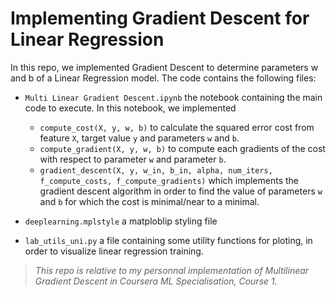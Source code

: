# Implementing Gradient Descent for Linear Regression
In this repo, we implemented Gradient Descent to determine parameters w and b of a Linear Regression model.
The code contains the following files:
- `Multi Linear Gradient Descent.ipynb` the notebook containing the main code to execute. In this notebook, we implemented 
  - `compute_cost(X, y, w, b)` to calculate the squared error cost from feature `X`, target value `y` and parameters `w` and `b`.
  - `compute_gradient(X, y, w, b)` to compute each gradients of the cost with respect to parameter `w` and parameter `b`.
  - `gradient_descent(X, y, w_in, b_in, alpha, num_iters, f_compute_costs, f_compute_gradients)` which implements the gradient descent algorithm in order to find the value of parameters `w` and `b` for which the cost is minimal/near to a minimal.

- `deeplearning.mplstyle` a matploblip styling file 
- `lab_utils_uni.py` a file containing some utility functions for ploting, in order to visualize linear regression training.

> _This repo is relative to my personnal implementation of Multilinear Gradient Descent in Coursera ML Specialisation, Course 1._